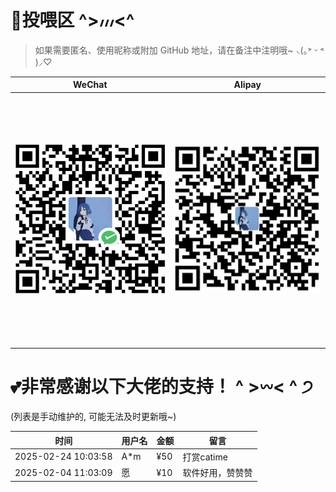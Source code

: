 # 💖投喂区  ^>៸៸៸<^  
> 如果需要匿名、使用昵称或附加 GitHub 地址，请在备注中注明哦~  ⸜(｡˃ ᵕ ˂ )⸝♡

| WeChat | Alipay |
| :--: | :--: |
| <img src="./Images/wechatpay.jpg" style="width: 400px; height: 400px; object-fit: contain;" /> | <img src="./Images/alipay.jpg" style="width: 400px; height: 400px; object-fit: contain;" /> |

# 💕非常感谢以下大佬的支持！  ^ >𖥦< ^ ੭  
 (列表是手动维护的, 可能无法及时更新哦~)

| 时间        |  用户名   | 金额    | 留言                                 |
|------------| -------- |--------|-------------------------------------|
| 2025-02-24 10:03:58 | A*m | ¥50  | 打赏catime   |
| 2025-02-04 11:03:09 | 愿 | ¥10  | 软件好用，赞赞赞   |

